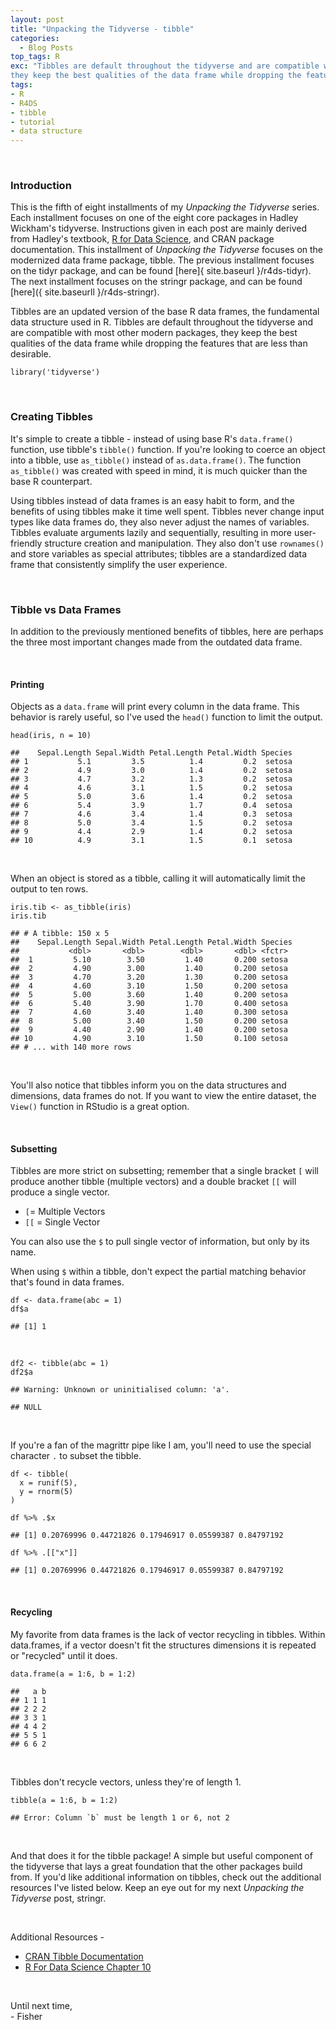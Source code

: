 ```yaml
---
layout: post
title: "Unpacking the Tidyverse - tibble"
categories:
  - Blog Posts
top_tags: R
exc: "Tibbles are default throughout the tidyverse and are compatible with most other modern packages, 
they keep the best qualities of the data frame while dropping the features that are less than desirable."
tags:
- R
- R4DS
- tibble
- tutorial
- data structure
---
```


<br>

### Introduction

This is the fifth of eight installments of my *Unpacking the Tidyverse*
series. Each installment focuses on one of the eight core packages in
Hadley Wickham's tidyverse. Instructions given in each post are mainly
derived from Hadley's textbook, [R for Data
Science](http://r4ds.had.co.nz/), and CRAN package documentation. This
installment of *Unpacking the Tidyverse* focuses on the modernized data
frame package, tibble. The previous installment focuses on the tidyr
package, and can be found [here]{ site.baseurl }/r4ds-tidyr). The next installment focuses on
the stringr package, and can be found [here]({ site.baseurll }/r4ds-stringr).

Tibbles are an updated version of the base R data frames, the
fundamental data structure used in R. Tibbles are default throughout the
tidyverse and are compatible with most other modern packages, they keep
the best qualities of the data frame while dropping the features that
are less than desirable.

    library('tidyverse')

<br>

### Creating Tibbles

It's simple to create a tibble - instead of using base R's
`data.frame()` function, use tibble's `tibble()` function. If you're
looking to coerce an object into a tibble, use `as_tibble()` instead of
`as.data.frame()`. The function `as_tibble()` was created with speed in
mind, it is much quicker than the base R counterpart.

Using tibbles instead of data frames is an easy habit to form, and the
benefits of using tibbles make it time well spent. Tibbles never change
input types like data frames do, they also never adjust the names of
variables. Tibbles evaluate arguments lazily and sequentially, resulting
in more user-friendly structure creation and manipulation. They also
don't use `rownames()` and store variables as special attributes;
tibbles are a standardized data frame that consistently simplify the
user experience.

<br>

### Tibble vs Data Frames

In addition to the previously mentioned benefits of tibbles, here are
perhaps the three most important changes made from the outdated data
frame.

<br>

#### Printing

Objects as a `data.frame` will print every column in the data frame.
This behavior is rarely useful, so I've used the `head()` function to
limit the output.

    head(iris, n = 10)

    ##    Sepal.Length Sepal.Width Petal.Length Petal.Width Species
    ## 1           5.1         3.5          1.4         0.2  setosa
    ## 2           4.9         3.0          1.4         0.2  setosa
    ## 3           4.7         3.2          1.3         0.2  setosa
    ## 4           4.6         3.1          1.5         0.2  setosa
    ## 5           5.0         3.6          1.4         0.2  setosa
    ## 6           5.4         3.9          1.7         0.4  setosa
    ## 7           4.6         3.4          1.4         0.3  setosa
    ## 8           5.0         3.4          1.5         0.2  setosa
    ## 9           4.4         2.9          1.4         0.2  setosa
    ## 10          4.9         3.1          1.5         0.1  setosa

<br>

When an object is stored as a tibble, calling it will automatically
limit the output to ten rows.

    iris.tib <- as_tibble(iris)
    iris.tib

    ## # A tibble: 150 x 5
    ##    Sepal.Length Sepal.Width Petal.Length Petal.Width Species
    ##           <dbl>       <dbl>        <dbl>       <dbl> <fctr> 
    ##  1         5.10        3.50         1.40       0.200 setosa 
    ##  2         4.90        3.00         1.40       0.200 setosa 
    ##  3         4.70        3.20         1.30       0.200 setosa 
    ##  4         4.60        3.10         1.50       0.200 setosa 
    ##  5         5.00        3.60         1.40       0.200 setosa 
    ##  6         5.40        3.90         1.70       0.400 setosa 
    ##  7         4.60        3.40         1.40       0.300 setosa 
    ##  8         5.00        3.40         1.50       0.200 setosa 
    ##  9         4.40        2.90         1.40       0.200 setosa 
    ## 10         4.90        3.10         1.50       0.100 setosa 
    ## # ... with 140 more rows

<br>

You'll also notice that tibbles inform you on the data structures and
dimensions, data frames do not. If you want to view the entire dataset,
the `View()` function in RStudio is a great option.

<br>

#### Subsetting

Tibbles are more strict on subsetting; remember that a single bracket
`[` will produce another tibble (multiple vectors) and a double bracket
`[[` will produce a single vector.

-   `[`= Multiple Vectors
-   `[[` = Single Vector

You can also use the `$` to pull single vector of information, but only
by its name.

When using `$` within a tibble, don't expect the partial matching
behavior that's found in data frames.

    df <- data.frame(abc = 1)
    df$a

    ## [1] 1

<br>

    df2 <- tibble(abc = 1)
    df2$a

    ## Warning: Unknown or uninitialised column: 'a'.

    ## NULL

<br>

If you're a fan of the magrittr pipe like I am, you'll need to use the
special character `.` to subset the tibble.

    df <- tibble(
      x = runif(5),
      y = rnorm(5)
    )

    df %>% .$x

    ## [1] 0.20769996 0.44721826 0.17946917 0.05599387 0.84797192

    df %>% .[["x"]]

    ## [1] 0.20769996 0.44721826 0.17946917 0.05599387 0.84797192

<br>

#### Recycling

My favorite from data frames is the lack of vector recycling in tibbles.
Within data.frames, if a vector doesn't fit the structures dimensions it
is repeated or "recycled" until it does.

    data.frame(a = 1:6, b = 1:2)

    ##   a b
    ## 1 1 1
    ## 2 2 2
    ## 3 3 1
    ## 4 4 2
    ## 5 5 1
    ## 6 6 2

<br>

Tibbles don't recycle vectors, unless they're of length 1.

    tibble(a = 1:6, b = 1:2)

    ## Error: Column `b` must be length 1 or 6, not 2

<br>

And that does it for the tibble package! A simple but useful component
of the tidyverse that lays a great foundation that the other packages
build from. If you'd like additional information on tibbles, check out
the additional resources I've listed below. Keep an eye out for my next
*Unpacking the Tidyverse* post, stringr.

<br>

Additional Resources -

-   [CRAN Tibble
    Documentation](https://cran.r-project.org/web/packages/tibble/vignettes/tibble.html)
-   [R For Data Science Chapter 10](http://r4ds.had.co.nz/tibbles.html)

<br>

Until next time, <br  /> - Fisher

